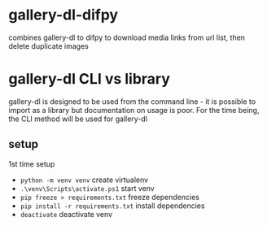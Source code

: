 # gallery-dl-difpy

combines gallery-dl to difpy to download media links from url list, then delete duplicate images

# gallery-dl CLI vs library

gallery-dl is designed to be used from the command line - it is possible to import as a library but documentation on usage is poor. For the time being, the CLI method will be used for gallery-dl

## setup

1st time setup

- `python -m venv venv` create virtualenv
- `.\venv\Scripts\activate.ps1` start venv
- `pip freeze > requirements.txt` freeze dependencies
- `pip install -r requirements.txt` install dependencies
- `deactivate` deactivate venv